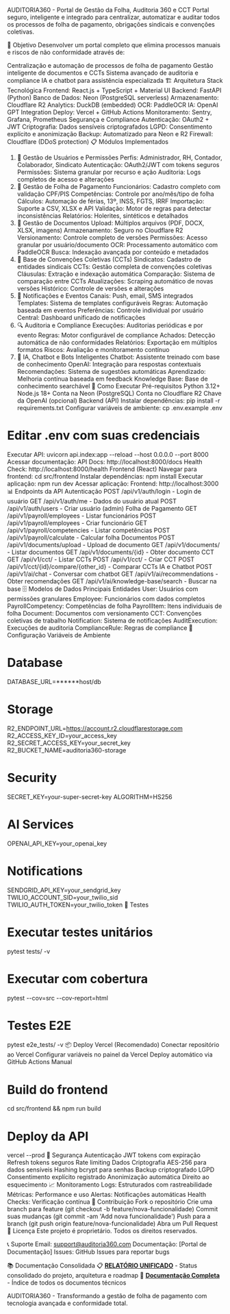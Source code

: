 AUDITORIA360 - Portal de Gestão da Folha, Auditoria 360 e CCT
Portal seguro, inteligente e integrado para centralizar, automatizar e auditar todos os processos de folha de pagamento, obrigações sindicais e convenções coletivas.

🎯 Objetivo
Desenvolver um portal completo que elimina processos manuais e riscos de não conformidade através de:

Centralização e automação de processos de folha de pagamento
Gestão inteligente de documentos e CCTs
Sistema avançado de auditoria e compliance
IA e chatbot para assistência especializada
🏗️ Arquitetura
Stack Tecnológica
Frontend: React.js + TypeScript + Material UI
Backend: FastAPI (Python)
Banco de Dados: Neon (PostgreSQL serverless)
Armazenamento: Cloudflare R2
Analytics: DuckDB (embedded)
OCR: PaddleOCR
IA: OpenAI GPT Integration
Deploy: Vercel + GitHub Actions
Monitoramento: Sentry, Grafana, Prometheus
Segurança e Compliance
Autenticação: OAuth2 + JWT
Criptografia: Dados sensíveis criptografados
LGPD: Consentimento explícito e anonimização
Backup: Automatizado para Neon e R2
Firewall: Cloudflare (DDoS protection)
📋 Módulos Implementados
1. 🔐 Gestão de Usuários e Permissões
Perfis: Administrador, RH, Contador, Colaborador, Sindicato
Autenticação: OAuth2/JWT com tokens seguros
Permissões: Sistema granular por recurso e ação
Auditoria: Logs completos de acesso e alterações
2. 💼 Gestão de Folha de Pagamento
Funcionários: Cadastro completo com validação CPF/PIS
Competências: Controle por ano/mês/tipo de folha
Cálculos: Automação de férias, 13º, INSS, FGTS, IRRF
Importação: Suporte a CSV, XLSX e API
Validação: Motor de regras para detectar inconsistências
Relatórios: Holerites, sintéticos e detalhados
3. 📄 Gestão de Documentos
Upload: Múltiplos arquivos (PDF, DOCX, XLSX, imagens)
Armazenamento: Seguro no Cloudflare R2
Versionamento: Controle completo de versões
Permissões: Acesso granular por usuário/documento
OCR: Processamento automático com PaddleOCR
Busca: Indexação avançada por conteúdo e metadados
4. 📝 Base de Convenções Coletivas (CCTs)
Sindicatos: Cadastro de entidades sindicais
CCTs: Gestão completa de convenções coletivas
Cláusulas: Extração e indexação automática
Comparação: Sistema de comparação entre CCTs
Atualizações: Scraping automático de novas versões
Histórico: Controle de versões e alterações
5. 🔔 Notificações e Eventos
Canais: Push, email, SMS integrados
Templates: Sistema de templates configuráveis
Regras: Automação baseada em eventos
Preferências: Controle individual por usuário
Central: Dashboard unificado de notificações
6. 🔍 Auditoria e Compliance
Execuções: Auditorias periódicas e por evento
Regras: Motor configurável de compliance
Achados: Detecção automática de não conformidades
Relatórios: Exportação em múltiplos formatos
Riscos: Avaliação e monitoramento contínuo
7. 🤖 IA, Chatbot e Bots Inteligentes
Chatbot: Assistente treinado com base de conhecimento
OpenAI: Integração para respostas contextuais
Recomendações: Sistema de sugestões automáticas
Aprendizado: Melhoria contínua baseada em feedback
Knowledge Base: Base de conhecimento searchável
🚀 Como Executar
Pré-requisitos
Python 3.12+
Node.js 18+
Conta na Neon (PostgreSQL)
Conta no Cloudflare R2
Chave da OpenAI (opcional)
Backend (API)
Instalar dependências:
pip install -r requirements.txt
Configurar variáveis de ambiente:
cp .env.example .env
# Editar .env com suas credenciais
Executar API:
uvicorn api.index:app --reload --host 0.0.0.0 --port 8000
Acessar documentação:
API Docs: http://localhost:8000/docs
Health Check: http://localhost:8000/health
Frontend (React)
Navegar para frontend:
cd src/frontend
Instalar dependências:
npm install
Executar aplicação:
npm run dev
Acessar aplicação:
Frontend: http://localhost:3000
📊 Endpoints da API
Autenticação
POST /api/v1/auth/login - Login de usuário
GET /api/v1/auth/me - Dados do usuário atual
POST /api/v1/auth/users - Criar usuário (admin)
Folha de Pagamento
GET /api/v1/payroll/employees - Listar funcionários
POST /api/v1/payroll/employees - Criar funcionário
GET /api/v1/payroll/competencies - Listar competências
POST /api/v1/payroll/calculate - Calcular folha
Documentos
POST /api/v1/documents/upload - Upload de documento
GET /api/v1/documents/ - Listar documentos
GET /api/v1/documents/{id} - Obter documento
CCT
GET /api/v1/cct/ - Listar CCTs
POST /api/v1/cct/ - Criar CCT
POST /api/v1/cct/{id}/compare/{other_id} - Comparar CCTs
IA e Chatbot
POST /api/v1/ai/chat - Conversar com chatbot
GET /api/v1/ai/recommendations - Obter recomendações
GET /api/v1/ai/knowledge-base/search - Buscar na base
🗄️ Modelos de Dados
Principais Entidades
User: Usuários com permissões granulares
Employee: Funcionários com dados completos
PayrollCompetency: Competências de folha
PayrollItem: Itens individuais de folha
Document: Documentos com versionamento
CCT: Convenções coletivas de trabalho
Notification: Sistema de notificações
AuditExecution: Execuções de auditoria
ComplianceRule: Regras de compliance
🔧 Configuração
Variáveis de Ambiente
# Database
DATABASE_URL=******host/db

# Storage
R2_ENDPOINT_URL=https://account.r2.cloudflarestorage.com
R2_ACCESS_KEY_ID=your_access_key
R2_SECRET_ACCESS_KEY=your_secret_key
R2_BUCKET_NAME=auditoria360-storage

# Security
SECRET_KEY=your-super-secret-key
ALGORITHM=HS256

# AI Services
OPENAI_API_KEY=your_openai_key

# Notifications
SENDGRID_API_KEY=your_sendgrid_key
TWILIO_ACCOUNT_SID=your_twilio_sid
TWILIO_AUTH_TOKEN=your_twilio_token
🧪 Testes
# Executar testes unitários
pytest tests/ -v

# Executar com cobertura
pytest --cov=src --cov-report=html

# Testes E2E
pytest e2e_tests/ -v
📦 Deploy
Vercel (Recomendado)
Conectar repositório ao Vercel
Configurar variáveis no painel da Vercel
Deploy automático via GitHub Actions
Manual
# Build do frontend
cd src/frontend && npm run build

# Deploy da API
vercel --prod
🔐 Segurança
Autenticação
JWT tokens com expiração
Refresh tokens seguros
Rate limiting
Dados
Criptografia AES-256 para dados sensíveis
Hashing bcrypt para senhas
Backup criptografado
LGPD
Consentimento explícito registrado
Anonimização automática
Direito ao esquecimento
📈 Monitoramento
Logs: Estruturados com rastreabilidade
Métricas: Performance e uso
Alertas: Notificações automáticas
Health Checks: Verificação contínua
🤝 Contribuição
Fork o repositório
Crie uma branch para feature (git checkout -b feature/nova-funcionalidade)
Commit suas mudanças (git commit -am 'Add nova funcionalidade')
Push para a branch (git push origin feature/nova-funcionalidade)
Abra um Pull Request
📄 Licença
Este projeto é proprietário. Todos os direitos reservados.

📞 Suporte
Email: support@auditoria360.com
Documentação: [Portal de Documentação]
Issues: GitHub Issues para reportar bugs

📚 Documentação Consolidada
📋 **[RELATÓRIO UNIFICADO](docs/RELATORIO_UNIFICADO_AUDITORIA360.md)** - Status consolidado do projeto, arquitetura e roadmap
📁 **[Documentação Completa](docs/README.md)** - Índice de todos os documentos técnicos

AUDITORIA360 - Transformando a gestão de folha de pagamento com tecnologia avançada e conformidade total.
